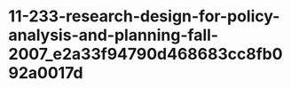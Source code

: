 # 11-233-research-design-for-policy-analysis-and-planning-fall-2007_e2a33f94790d468683cc8fb092a0017d